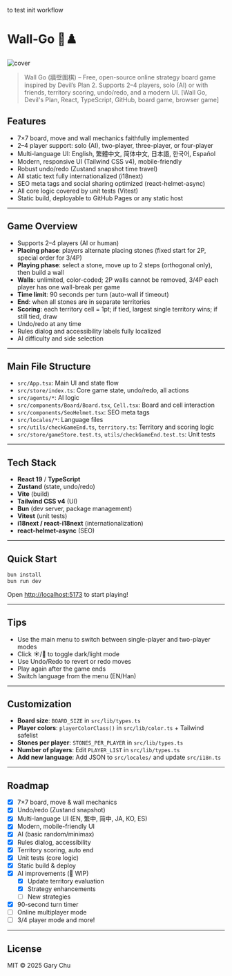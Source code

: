 to test init workflow
# Wall‑Go 🧱♟️

![cover](https://schaoss.github.io/wall-go/cover.png)

> Wall Go (牆壁圍棋) – Free, open-source online strategy board game inspired by Devil’s Plan 2. Supports 2–4 players, solo (AI) or with friends, territory scoring, undo/redo, and a modern UI. [Wall Go, Devil's Plan, React, TypeScript, GitHub, board game, browser game]

## Features

- 7×7 board, move and wall mechanics faithfully implemented
- 2–4 player support: solo (AI), two-player, three-player, or four-player
- Multi-language UI: English, 繁體中文, 简体中文, 日本語, 한국어, Español
- Modern, responsive UI (Tailwind CSS v4), mobile-friendly
- Robust undo/redo (Zustand snapshot time travel)
- All static text fully internationalized (i18next)
- SEO meta tags and social sharing optimized (react-helmet-async)
- All core logic covered by unit tests (Vitest)
- Static build, deployable to GitHub Pages or any static host

---

## Game Overview

- Supports 2–4 players (AI or human)
- **Placing phase**: players alternate placing stones (fixed start for 2P, special order for 3/4P)
- **Playing phase**: select a stone, move up to 2 steps (orthogonal only), then build a wall
- **Walls**: unlimited, color-coded; 2P walls cannot be removed, 3/4P each player has one wall-break per game
- **Time limit**: 90 seconds per turn (auto-wall if timeout)
- **End**: when all stones are in separate territories
- **Scoring**: each territory cell = 1pt; if tied, largest single territory wins; if still tied, draw
- Undo/redo at any time
- Rules dialog and accessibility labels fully localized
- AI difficulty and side selection

---

## Main File Structure

- `src/App.tsx`: Main UI and state flow
- `src/store/index.ts`: Core game state, undo/redo, all actions
- `src/agents/*`: AI logic
- `src/components/Board/Board.tsx`, `Cell.tsx`: Board and cell interaction
- `src/components/SeoHelmet.tsx`: SEO meta tags
- `src/locales/*`: Language files
- `src/utils/checkGameEnd.ts`, `territory.ts`: Territory and scoring logic
- `src/store/gameStore.test.ts`, `utils/checkGameEnd.test.ts`: Unit tests

---

## Tech Stack

- **React 19** / **TypeScript**
- **Zustand** (state, undo/redo)
- **Vite** (build)
- **Tailwind CSS v4** (UI)
- **Bun** (dev server, package management)
- **Vitest** (unit tests)
- **i18next / react-i18next** (internationalization)
- **react-helmet-async** (SEO)

---

## Quick Start

```bash
bun install
bun run dev
```

Open [http://localhost:5173](http://localhost:5173) to start playing!

---

## Tips

- Use the main menu to switch between single-player and two-player modes
- Click ☀️/🌙 to toggle dark/light mode
- Use Undo/Redo to revert or redo moves
- Play again after the game ends
- Switch language from the menu (EN/Han)

---

## Customization

- **Board size**: `BOARD_SIZE` in `src/lib/types.ts`
- **Player colors**: `playerColorClass()` in `src/lib/color.ts` + Tailwind safelist
- **Stones per player**: `STONES_PER_PLAYER` in `src/lib/types.ts`
- **Number of players**: Edit `PLAYER_LIST` in `src/lib/types.ts`
- **Add new language**: Add JSON to `src/locales/` and update `src/i18n.ts`

---

## Roadmap

- [x] 7×7 board, move & wall mechanics
- [x] Undo/redo (Zustand snapshot)
- [x] Multi-language UI (EN, 繁中, 简中, JA, KO, ES)
- [x] Modern, mobile-friendly UI
- [x] AI (basic random/minimax)
- [x] Rules dialog, accessibility
- [x] Territory scoring, auto end
- [x] Unit tests (core logic)
- [x] Static build & deploy
- [x] AI improvements (🚧 WIP)
  - [x] Update territory evaluation
  - [x] Strategy enhancements
  - [ ] New strategies
- [x] 90-second turn timer
- [ ] Online multiplayer mode
- [ ] 3/4 player mode
and more!

---

## License

MIT © 2025 Gary Chu
